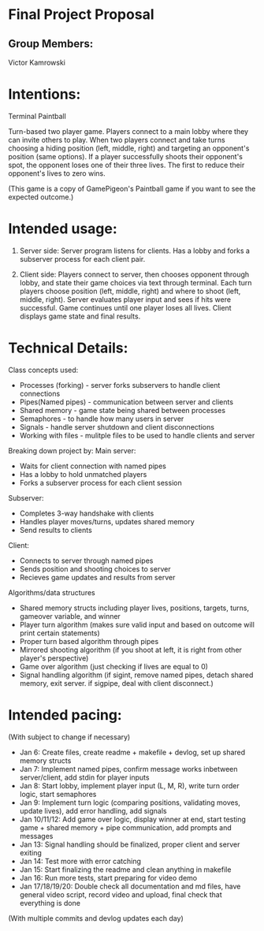# Final Project Proposal

## Group Members:

Victor Kamrowski

# Intentions:

Terminal Paintball

Turn-based two player game. Players connect to a main lobby where they can invite others to play. When two players connect and take turns choosing a hiding position (left, middle, right) and targeting an opponent's position (same options). If a player successfully shoots their opponent's spot, the opponent loses one of their three lives. The first to reduce their opponent's lives to zero wins.

(This game is a copy of GamePigeon's Paintball game if you want to see the expected outcome.)

# Intended usage:

1. Server side: Server program listens for clients. Has a lobby and forks a subserver process for each client pair.

2. Client side: Players connect to server, then chooses opponent through lobby, and state their game choices via text through terminal. Each turn players choose position (left, middle, right) and where to shoot (left, middle, right). Server evaluates player input and sees if hits were successful. Game continues until one player loses all lives. Client displays game state and final results.

# Technical Details:

Class concepts used:
- Processes (forking) - server forks subservers to handle client connections
- Pipes(Named pipes) - communication between server and clients
- Shared memory - game state being shared between processes
- Semaphores - to handle how many users in server
- Signals - handle server shutdown and client disconnections
- Working with files - mulitple files to be used to handle clients and server

Breaking down project by:
Main server:
- Waits for client connection with named pipes
- Has a lobby to hold unmatched players
- Forks a subserver process for each client session

Subserver:
- Completes 3-way handshake with clients
- Handles player moves/turns, updates shared memory
- Send results to clients

Client:
- Connects to server through named pipes
- Sends position and shooting choices to server
- Recieves game updates and results from server

Algorithms/data structures
- Shared memory structs including player lives, positions, targets, turns, gameover variable, and winner
- Player turn algorithm (makes sure valid input and based on outcome will print certain statements)
- Proper turn based algorithm through pipes
- Mirrored shooting algorithm (if you shoot at left, it is right from other player's perspective)
- Game over algorithm (just checking if lives are equal to 0)
- Signal handling algorithm (if sigint, remove named pipes, detach shared memory, exit server. if sigpipe, deal with client disconnect.)

# Intended pacing:

(With subject to change if necessary)

- Jan 6: Create files, create readme + makefile + devlog, set up shared memory structs
- Jan 7: Implement named pipes, confirm message works inbetween server/client, add stdin for player inputs
- Jan 8: Start lobby, implement player input (L, M, R), write turn order logic, start semaphores
- Jan 9: Implement turn logic (comparing positions, validating moves, update lives), add error handling, add signals
- Jan 10/11/12: Add game over logic, display winner at end, start testing game + shared memory + pipe communication, add prompts and messages
- Jan 13: Signal handling should be finalized, proper client and server exiting
- Jan 14: Test more with error catching
- Jan 15: Start finalizing the readme and clean anything in makefile
- Jan 16: Run more tests, start preparing for video demo
- Jan 17/18/19/20: Double check all documentation and md files, have general video script, record video and upload, final check that everything is done

(With multiple commits and devlog updates each day)
